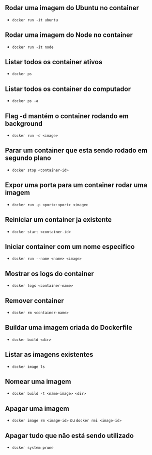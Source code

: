 ## Rodar uma imagem do Ubuntu no container

- `docker run -it ubuntu`

## Rodar uma imagem do Node no container

- `docker run -it node`

## Listar todos os container ativos

- `docker ps`

## Listar todos os container do computador

- `docker ps -a`

## Flag -d mantém o container rodando em background

- `docker run -d <image>`

## Parar um container que esta sendo rodado em segundo plano

- `docker stop <container-id>`

## Expor uma porta para um container rodar uma imagem

- `docker run -p <port>:<port> <image>`

## Reiniciar um container ja existente

- `docker start <container-id>`

## Iniciar container com um nome especifico

- `docker run --name <name> <image>`

## Mostrar os logs do container

- `docker logs <container-name>`

## Remover container

- `docker rm <container-name>`

## Buildar uma imagem criada do Dockerfile

- `docker build <dir>`

## Listar as imagens existentes

- `docker image ls`

## Nomear uma imagem

- `docker build -t <name-image> <dir>`

## Apagar uma imagem

- `docker image rm <image-id>` ou `docker rmi <image-id>`

## Apagar tudo que não está sendo utilizado

- `docker system prune`
